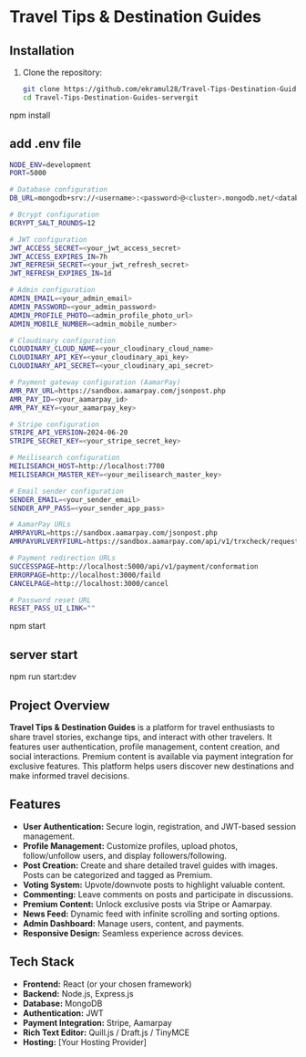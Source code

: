 # Travel Tips & Destination Guides

## Installation

1. Clone the repository:
   ```bash
   git clone https://github.com/ekramul28/Travel-Tips-Destination-Guides-server
   cd Travel-Tips-Destination-Guides-servergit
   ```

npm install

## add .env file

```bash
NODE_ENV=development
PORT=5000

# Database configuration
DB_URL=mongodb+srv://<username>:<password>@<cluster>.mongodb.net/<database>?retryWrites=true&w=majority

# Bcrypt configuration
BCRYPT_SALT_ROUNDS=12

# JWT configuration
JWT_ACCESS_SECRET=<your_jwt_access_secret>
JWT_ACCESS_EXPIRES_IN=7h
JWT_REFRESH_SECRET=<your_jwt_refresh_secret>
JWT_REFRESH_EXPIRES_IN=1d

# Admin configuration
ADMIN_EMAIL=<your_admin_email>
ADMIN_PASSWORD=<your_admin_password>
ADMIN_PROFILE_PHOTO=<admin_profile_photo_url>
ADMIN_MOBILE_NUMBER=<admin_mobile_number>

# Cloudinary configuration
CLOUDINARY_CLOUD_NAME=<your_cloudinary_cloud_name>
CLOUDINARY_API_KEY=<your_cloudinary_api_key>
CLOUDINARY_API_SECRET=<your_cloudinary_api_secret>

# Payment gateway configuration (AamarPay)
AMR_PAY_URL=https://sandbox.aamarpay.com/jsonpost.php
AMR_PAY_ID=<your_aamarpay_id>
AMR_PAY_KEY=<your_aamarpay_key>

# Stripe configuration
STRIPE_API_VERSION=2024-06-20
STRIPE_SECRET_KEY=<your_stripe_secret_key>

# Meilisearch configuration
MEILISEARCH_HOST=http://localhost:7700
MEILISEARCH_MASTER_KEY=<your_meilisearch_master_key>

# Email sender configuration
SENDER_EMAIL=<your_sender_email>
SENDER_APP_PASS=<your_sender_app_pass>

# AamarPay URLs
AMRPAYURL=https://sandbox.aamarpay.com/jsonpost.php
AMRPAYURLVERYFIURL=https://sandbox.aamarpay.com/api/v1/trxcheck/request.php

# Payment redirection URLs
SUCCESSPAGE=http://localhost:5000/api/v1/payment/conformation
ERRORPAGE=http://localhost:3000/faild
CANCELPAGE=http://localhost:3000/cancel

# Password reset URL
RESET_PASS_UI_LINK=""

```

npm start

## server start

npm run start:dev

## Project Overview

**Travel Tips & Destination Guides** is a platform for travel enthusiasts to share travel stories, exchange tips, and interact with other travelers. It features user authentication, profile management, content creation, and social interactions. Premium content is available via payment integration for exclusive features. This platform helps users discover new destinations and make informed travel decisions.

## Features

- **User Authentication:** Secure login, registration, and JWT-based session management.
- **Profile Management:** Customize profiles, upload photos, follow/unfollow users, and display followers/following.
- **Post Creation:** Create and share detailed travel guides with images. Posts can be categorized and tagged as Premium.
- **Voting System:** Upvote/downvote posts to highlight valuable content.
- **Commenting:** Leave comments on posts and participate in discussions.
- **Premium Content:** Unlock exclusive posts via Stripe or Aamarpay.
- **News Feed:** Dynamic feed with infinite scrolling and sorting options.
- **Admin Dashboard:** Manage users, content, and payments.
- **Responsive Design:** Seamless experience across devices.

## Tech Stack

- **Frontend:** React (or your chosen framework)
- **Backend:** Node.js, Express.js
- **Database:** MongoDB
- **Authentication:** JWT
- **Payment Integration:** Stripe, Aamarpay
- **Rich Text Editor:** Quill.js / Draft.js / TinyMCE
- **Hosting:** [Your Hosting Provider]
